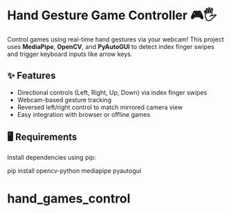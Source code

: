 # Hand Gesture Game Controller 🎮🖐️

Control games using real-time hand gestures via your webcam! This project uses **MediaPipe**, **OpenCV**, and **PyAutoGUI** to detect index finger swipes and trigger keyboard inputs like arrow keys.

## ✨ Features
- Directional controls (Left, Right, Up, Down) via index finger swipes
- Webcam-based gesture tracking
- Reversed left/right control to match mirrored camera view
- Easy integration with browser or offline games

## 🖥️ Requirements

Install dependencies using pip:

pip install opencv-python mediapipe pyautogui
# hand_games_control

